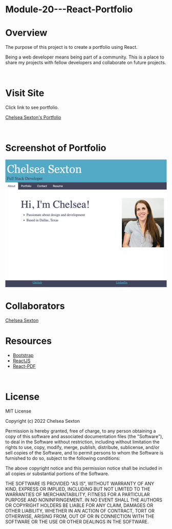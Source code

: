 # Module-20---React-Portfolio

# Overview
The purpose of this project is to create a portfolio using React.

Being a web developer means being part of a community. This is a place to share my projects with fellow developers and collaborate on future projects.

<br>

# Visit Site
Click link to see portfolio.

[Chelsea Sexton's Portfolio](https://chelsea314.github.io/Module-20---React-Portfolio/)

<br>

# Screenshot of Portfolio
![Chelsea Portfolio](./public/portfolioScreenshot.png)

# Collaborators
[Chelsea Sexton](https://github.com/chelsea314)
<br>


# Resources

- [Bootstrap](https://getbootstrap.com/)
- [ReactJS](https://reactjs.org/)
- [React-PDF](https://react-pdf.org/)

<br>

# License
MIT License

Copyright (c) 2022 Chelsea Sexton

Permission is hereby granted, free of charge, to any person obtaining a copy
of this software and associated documentation files (the "Software"), to deal
in the Software without restriction, including without limitation the rights
to use, copy, modify, merge, publish, distribute, sublicense, and/or sell
copies of the Software, and to permit persons to whom the Software is
furnished to do so, subject to the following conditions:

The above copyright notice and this permission notice shall be included in all
copies or substantial portions of the Software.

THE SOFTWARE IS PROVIDED "AS IS", WITHOUT WARRANTY OF ANY KIND, EXPRESS OR
IMPLIED, INCLUDING BUT NOT LIMITED TO THE WARRANTIES OF MERCHANTABILITY,
FITNESS FOR A PARTICULAR PURPOSE AND NONINFRINGEMENT. IN NO EVENT SHALL THE
AUTHORS OR COPYRIGHT HOLDERS BE LIABLE FOR ANY CLAIM, DAMAGES OR OTHER
LIABILITY, WHETHER IN AN ACTION OF CONTRACT, TORT OR OTHERWISE, ARISING FROM,
OUT OF OR IN CONNECTION WITH THE SOFTWARE OR THE USE OR OTHER DEALINGS IN THE
SOFTWARE.
